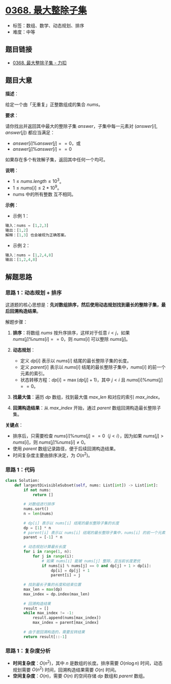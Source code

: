 # [0368. 最大整除子集](https://leetcode.cn/problems/largest-divisible-subset/)

- 标签：数组、数学、动态规划、排序
- 难度：中等

## 题目链接

- [0368. 最大整除子集 - 力扣](https://leetcode.cn/problems/largest-divisible-subset/)

## 题目大意

**描述**：

给定一个由「无重复」正整数组成的集合 $nums$。

**要求**：

请你找出并返回其中最大的整除子集 $answer$，子集中每一元素对 $(answer[i], answer[j])$ 都应当满足：

- $answer[i] \% answer[j] == 0$，或
- $answer[j] \% answer[i] == 0$

如果存在多个有效解子集，返回其中任何一个均可。

**说明**：

- $1 \le nums.length \le 10^{3}$。
- $1 \le nums[i] \le 2 * 10^{9}$。
- nums 中的所有整数 互不相同。

**示例**：

- 示例 1：

```python
输入：nums = [1,2,3]
输出：[1,2]
解释：[1,3] 也会被视为正确答案。
```

- 示例 2：

```python
输入：nums = [1,2,4,8]
输出：[1,2,4,8]
```

## 解题思路

### 思路 1：动态规划 + 排序

这道题的核心思想是：**先对数组排序，然后使用动态规划找到最长的整除子集，最后回溯构造结果**。

解题步骤：

1. **排序**：将数组 $nums$ 按升序排序，这样对于任意 $i < j$，如果 $nums[j] \% nums[i] == 0$，则 $nums[i]$ 可以整除 $nums[j]$。

2. **动态规划**：
   - 定义 $dp[i]$ 表示以 $nums[i]$ 结尾的最长整除子集的长度。
   - 定义 $parent[i]$ 表示以 $nums[i]$ 结尾的最长整除子集中，$nums[i]$ 的前一个元素的索引。
   - 状态转移方程：$dp[i] = \max(dp[j] + 1)$，其中 $j < i$ 且 $nums[i] \% nums[j] == 0$。

3. **找最大值**：遍历 $dp$ 数组，找到最大值 $max\_len$ 和对应的索引 $max\_index$。

4. **回溯构造结果**：从 $max\_index$ 开始，通过 $parent$ 数组回溯构造最长整除子集。

**关键点**：

- 排序后，只需要检查 $nums[i] \% nums[j] == 0$（$j < i$），因为如果 $nums[j] > nums[i]$，则 $nums[j] \% nums[i] \neq 0$。
- 使用 $parent$ 数组记录路径，便于后续回溯构造结果。
- 时间复杂度主要由排序决定，为 $O(n^2)$。

### 思路 1：代码

```python
class Solution:
    def largestDivisibleSubset(self, nums: List[int]) -> List[int]:
        if not nums:
            return []
        
        # 对数组进行排序
        nums.sort()
        n = len(nums)
        
        # dp[i] 表示以 nums[i] 结尾的最长整除子集的长度
        dp = [1] * n
        # parent[i] 表示以 nums[i] 结尾的最长整除子集中，nums[i] 的前一个元素的索引
        parent = [-1] * n
        
        # 动态规划计算最长长度
        for i in range(1, n):
            for j in range(i):
                # 如果 nums[i] 能被 nums[j] 整除，且当前长度更优
                if nums[i] % nums[j] == 0 and dp[j] + 1 > dp[i]:
                    dp[i] = dp[j] + 1
                    parent[i] = j
        
        # 找到最长子集的长度和结束位置
        max_len = max(dp)
        max_index = dp.index(max_len)
        
        # 回溯构造结果
        result = []
        while max_index != -1:
            result.append(nums[max_index])
            max_index = parent[max_index]
        
        # 由于是回溯构造的，需要反转结果
        return result[::-1]
```

### 思路 1：复杂度分析

- **时间复杂度**：$O(n^2)$，其中 $n$ 是数组的长度。排序需要 $O(n \log n)$ 时间，动态规划需要 $O(n^2)$ 时间，回溯构造结果需要 $O(n)$ 时间。
- **空间复杂度**：$O(n)$，需要 $O(n)$ 的空间存储 $dp$ 数组和 $parent$ 数组。
